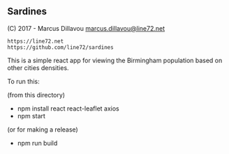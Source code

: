 ## Sardines

(C) 2017 - Marcus Dillavou <marcus.dillavou@line72.net>
```
https://line72.net
https://github.com/line72/sardines
```

This is a simple react app for viewing the Birmingham population based on other cities densities.

To run this:

(from this directory)
- npm install react react-leaflet axios
- npm start

(or for making a release)
- npm run build
